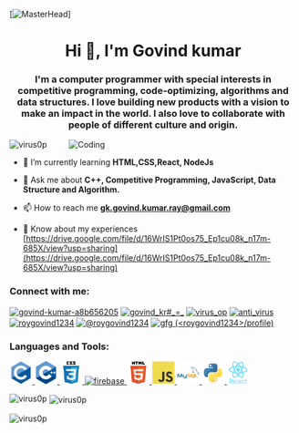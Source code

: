 [![MasterHead](https://mir-s3-cdn-cf.behance.net/project_modules/max_1200/54b6c068097599.5b50bca476b9b.gif)]
<h1 align="center">Hi 👋, I'm Govind kumar</h1>
<h3 align="center">I'm a computer programmer with special interests in competitive programming, code-optimizing, algorithms and data structures. I love building new products with a vision to make an impact in the world. I also love to collaborate with people of different culture and origin.</h3>
<img align="right" alt="Coding" width="400" src ="https://i.pinimg.com/originals/ef/2d/b0/ef2db0885d94fd149a4b7914923bb2a3.gif">
<p align="left"> <img src="https://komarev.com/ghpvc/?username=virus0p&label=Profile%20views&color=0e75b6&style=flat" alt="virus0p" /> </p>

- 🌱 I’m currently learning **HTML,CSS,React, NodeJs**

- 💬 Ask me about **C++, Competitive Programming, JavaScript, Data Structure and Algorithm.**

- 📫 How to reach me **gk.govind.kumar.ray@gmail.com**

- 📄 Know about my experiences [https://drive.google.com/file/d/16WrIS1Pt0os75_Ep1cu08k_n17m-685X/view?usp=sharing](https://drive.google.com/file/d/16WrIS1Pt0os75_Ep1cu08k_n17m-685X/view?usp=sharing)

<h3 align="left">Connect with me:</h3>
<p align="left">
<a href="https://linkedin.com/in/govind-kumar-a8b656205" target="blank"><img align="center" src="https://raw.githubusercontent.com/rahuldkjain/github-profile-readme-generator/master/src/images/icons/Social/linked-in-alt.svg" alt="govind-kumar-a8b656205" height="30" width="40" /></a>
<a href="https://www.codechef.com/users/govind_kr#_=_" target="blank"><img align="center" src="https://cdn.jsdelivr.net/npm/simple-icons@3.1.0/icons/codechef.svg" alt="govind_kr#_=_" height="30" width="40" /></a>
<a href="https://www.hackerrank.com/virus_op" target="blank"><img align="center" src="https://raw.githubusercontent.com/rahuldkjain/github-profile-readme-generator/master/src/images/icons/Social/hackerrank.svg" alt="virus_op" height="30" width="40" /></a>
<a href="https://codeforces.com/profile/anti_virus" target="blank"><img align="center" src="https://raw.githubusercontent.com/rahuldkjain/github-profile-readme-generator/master/src/images/icons/Social/codeforces.svg" alt="anti_virus" height="30" width="40" /></a>
<a href="https://www.leetcode.com/roygovind1234" target="blank"><img align="center" src="https://raw.githubusercontent.com/rahuldkjain/github-profile-readme-generator/master/src/images/icons/Social/leet-code.svg" alt="roygovind1234" height="30" width="40" /></a>
<a href="https://www.hackerearth.com/@roygovind1234" target="blank"><img align="center" src="https://raw.githubusercontent.com/rahuldkjain/github-profile-readme-generator/master/src/images/icons/Social/hackerearth.svg" alt="@roygovind1234" height="30" width="40" /></a>
<a href="https://auth.geeksforgeeks.org/user/gfg (<roygovind1234>/profile)" target="blank"><img align="center" src="https://raw.githubusercontent.com/rahuldkjain/github-profile-readme-generator/master/src/images/icons/Social/geeks-for-geeks.svg" alt="gfg (<roygovind1234>/profile)" height="30" width="40" /></a>
</p>

<h3 align="left">Languages and Tools:</h3>
<p align="left"> <a href="https://www.cprogramming.com/" target="_blank" rel="noreferrer"> <img src="https://raw.githubusercontent.com/devicons/devicon/master/icons/c/c-original.svg" alt="c" width="40" height="40"/> </a> <a href="https://www.w3schools.com/cpp/" target="_blank" rel="noreferrer"> <img src="https://raw.githubusercontent.com/devicons/devicon/master/icons/cplusplus/cplusplus-original.svg" alt="cplusplus" width="40" height="40"/> </a> <a href="https://www.w3schools.com/css/" target="_blank" rel="noreferrer"> <img src="https://raw.githubusercontent.com/devicons/devicon/master/icons/css3/css3-original-wordmark.svg" alt="css3" width="40" height="40"/> </a> <a href="https://firebase.google.com/" target="_blank" rel="noreferrer"> <img src="https://www.vectorlogo.zone/logos/firebase/firebase-icon.svg" alt="firebase" width="40" height="40"/> </a> <a href="https://www.w3.org/html/" target="_blank" rel="noreferrer"> <img src="https://raw.githubusercontent.com/devicons/devicon/master/icons/html5/html5-original-wordmark.svg" alt="html5" width="40" height="40"/> </a> <a href="https://developer.mozilla.org/en-US/docs/Web/JavaScript" target="_blank" rel="noreferrer"> <img src="https://raw.githubusercontent.com/devicons/devicon/master/icons/javascript/javascript-original.svg" alt="javascript" width="40" height="40"/> </a> <a href="https://www.mysql.com/" target="_blank" rel="noreferrer"> <img src="https://raw.githubusercontent.com/devicons/devicon/master/icons/mysql/mysql-original-wordmark.svg" alt="mysql" width="40" height="40"/> </a> <a href="https://www.python.org" target="_blank" rel="noreferrer"> <img src="https://raw.githubusercontent.com/devicons/devicon/master/icons/python/python-original.svg" alt="python" width="40" height="40"/> </a> <a href="https://reactjs.org/" target="_blank" rel="noreferrer"> <img src="https://raw.githubusercontent.com/devicons/devicon/master/icons/react/react-original-wordmark.svg" alt="react" width="40" height="40"/> </a> </p>

<p><img align="left" src="https://github-readme-stats.vercel.app/api/top-langs?username=virus0p&show_icons=true&locale=en&layout=compact" alt="virus0p" /></p>

<p>&nbsp;<img align="center" src="https://github-readme-stats.vercel.app/api?username=virus0p&show_icons=true&locale=en" alt="virus0p" /></p>

<p><img align="center" src="https://github-readme-streak-stats.herokuapp.com/?user=virus0p&" alt="virus0p" /></p>
